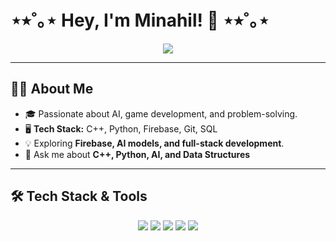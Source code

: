<!-- Static Header with Typing Animation -->
<p align="center">
  <strong><h1>⋆⭒˚｡⋆ Hey, I'm Minahil! 🎀 ⋆⭒˚｡⋆</h1></strong>
</p>

<p align="center">
  <img src="https://readme-typing-svg.herokuapp.com/?lines=C++,+Python+Programmer;AI+Enthusiast;Game+Developer;Always+learning+new+things!&center=true&color=FF1493&size=22">
</p>

---

## 👩‍💻 **About Me**
- 🎓 Passionate about AI, game development, and problem-solving. 
- 🖥️ **Tech Stack:** C++, Python, Firebase, Git, SQL   
- 💡 Exploring **Firebase, AI models, and full-stack development**.  
- 📌 Ask me about **C++, Python, AI, and Data Structures** 

---

## 🛠 **Tech Stack & Tools**
<p align="center">
  <img src="https://img.shields.io/badge/C++-blue?style=for-the-badge&logo=cplusplus&logoColor=white">
  <img src="https://img.shields.io/badge/Python-FF1493?style=for-the-badge&logo=python&logoColor=white">
  <img src="https://img.shields.io/badge/Firebase-orange?style=for-the-badge&logo=firebase">
  <img src="https://img.shields.io/badge/Git-F05032?style=for-the-badge&logo=git&logoColor=white">
  <img src="https://img.shields.io/badge/Linux-black?style=for-the-badge&logo=linux&logoColor=white">
</p>
